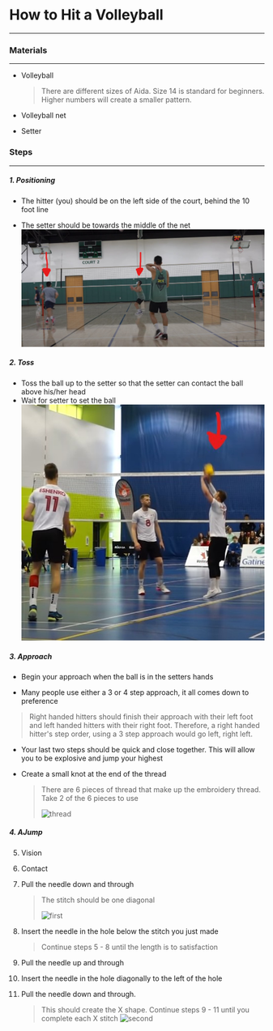 # How to Hit a Volleyball
---
### Materials
---

- Volleyball

   > There are different sizes of Aida. Size 14 is standard for beginners. Higher numbers will create a smaller pattern.

- Volleyball net

- Setter

### Steps
---
##### 1. Positioning
   - The hitter (you) should be on the left side of the court, behind the 10 foot line 

   - The setter should be towards the middle of the net
![Position](https://github.com/gordonw1271/How-To-Hit-A-Volleyball/blob/main/Screenshot%202022-09-07%20130438.jpg)  
   
##### 2. Toss

   - Toss the ball up to the setter so that the setter can contact the ball above his/her head
   - Wait for setter to set the ball
![Toss](https://github.com/gordonw1271/How-To-Hit-A-Volleyball/blob/main/Screenshot%202022-09-07%20131502.jpg)


##### 3. Approach
   - Begin your approach when the ball is in the setters hands

   - Many people use either a 3 or 4 step approach, it all comes down to preference
   > Right handed hitters should finish their approach with their left foot and left handed hitters with their right foot.
   > Therefore, a right handed hitter's step order, using a 3 step approach would go left, right left.

   - Your last two steps should be quick and close together. This will allow you to be explosive and jump your highest

   - Create a small knot at the end of the thread

       > There are 6 pieces of thread that make up the embroidery thread. Take 2 of the 6 pieces to use 
       > 
       > ![thread]([thread.jpg](https://github.com/gordonw1271/How-To-Hit-A-Volleyball/blob/main/USA%20Men%E2%80%99s%20Volleyball%20Hitting%20Lines%20-%20YouTube%20-%20Google%20Chrome%202022-09-07%2013-26-37_Trim%20(2).mp4))

##### 4. AJump

5. Vision

6. Contact

7. Pull the needle down and through

   > The stitch should be one diagonal
   > 
   > ![first](first.jpg)

8. Insert the needle in the hole below the stitch you just made

   > Continue steps 5 - 8 until the length is to satisfaction

9. Pull the needle up and through

10. Insert the needle in the hole diagonally to the left of the hole

11. Pull the needle down and through.

    > This should create the X shape.
    > Continue steps 9 - 11 until you complete each X stitch
    > ![second](second.jpg)
